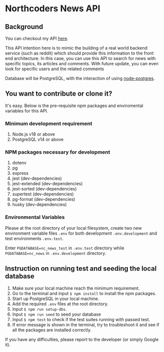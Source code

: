 # Northcoders News API

## Background

You can checkout my API [here](https://nc-news-project-lo9x.onrender.com/api).

This API intention here is to mimic the building of a real world backend service (such as reddit) which should provide this information to the front end architecture. In this case, you can use this API to search for news with specific topics, its articles and comments. With future update, you can even look for specific users and the related comments

Database will be PostgreSQL, with the interaction of using [node-postgres](https://node-postgres.com/).

## You want to contribute or clone it?

It's easy. Below is the pre-requisite npm packages and enviromental variables for this API.

### Minimum development requirement

1. Node.js v18 or above
2. PostgreSQL v14 or above

### NPM packages necessary for development

1. dotenv
2. pg
3. express
4. jest (dev-dependencies)
5. jest-extended (dev-dependencies)
6. jest-sorted (dev-dependencies)
7. supertest (dev-dependencies)
8. pg-format (dev-dependencies)
9. husky (dev-dependencies)

### Environmental Variables

Please at the root directory of your local filesystem, create two new environment variable files `.env` for both development `.env.development` and test environments `.env.test`.

Enter `PGDATABASE=nc_news_test` in `.env.test` directory while `PGDATABASE=nc_news` in `.env.development` directory.

## Instruction on running test and seeding the local database

1. Make sure your local machine reach the minimum requirement.
2. Go to the terminal and input `$ npm install` to install the npm packages.
3. Start up PostgreSQL in your local machine.
4. Add the required `.env` files at the root directory.
5. Input `$ npm run setup-dbs`.
6. Input `$ npm run seed` to seed your database
7. Input `$ npm test` to check if the test suites running with passed test.
8. If error message is shown in the terminal, try to troubleshoot it and see if all the packages are installed correctly.

If you have any difficulties, please report to the developer (or simply Google it).
